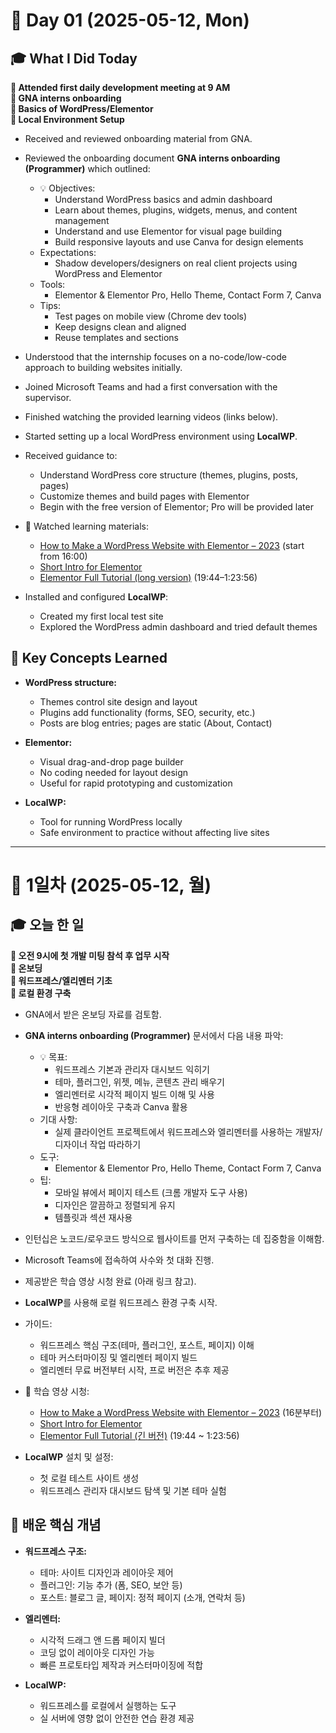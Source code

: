 # 📅 Day 01 (2025-05-12, Mon)

## 🎓 What I Did Today

**📌 Attended first daily development meeting at 9 AM**  
**📌 GNA interns onboarding**  
**📌 Basics of WordPress/Elementor**  
**📌 Local Environment Setup**

- Received and reviewed onboarding material from GNA.  
- Reviewed the onboarding document **GNA interns onboarding (Programmer)** which outlined:  
  - 💡 Objectives:  
    - Understand WordPress basics and admin dashboard  
    - Learn about themes, plugins, widgets, menus, and content management  
    - Understand and use Elementor for visual page building  
    - Build responsive layouts and use Canva for design elements  
  - Expectations:  
    - Shadow developers/designers on real client projects using WordPress and Elementor  
  - Tools:  
    - Elementor & Elementor Pro, Hello Theme, Contact Form 7, Canva  
  - Tips:  
    - Test pages on mobile view (Chrome dev tools)  
    - Keep designs clean and aligned  
    - Reuse templates and sections  

- Understood that the internship focuses on a no-code/low-code approach to building websites initially.  
- Joined Microsoft Teams and had a first conversation with the supervisor.  
- Finished watching the provided learning videos (links below).  
- Started setting up a local WordPress environment using **LocalWP**.  

- Received guidance to:  
  - Understand WordPress core structure (themes, plugins, posts, pages)  
  - Customize themes and build pages with Elementor  
  - Begin with the free version of Elementor; Pro will be provided later  

- 🎥 Watched learning materials:  
  - [How to Make a WordPress Website with Elementor – 2023](https://www.youtube.com/watch?v=ikeSpqhtKXk) (start from 16:00)  
  - [Short Intro for Elementor](https://www.youtube.com/watch?v=E15iQEm9KF8)  
  - [Elementor Full Tutorial (long version)](https://www.youtube.com/watch?v=QaH1xpoX5C4) (19:44–1:23:56)  

- Installed and configured **LocalWP**:  
  - Created my first local test site  
  - Explored the WordPress admin dashboard and tried default themes  

## 🧠 Key Concepts Learned

- **WordPress structure:**  
  - Themes control site design and layout  
  - Plugins add functionality (forms, SEO, security, etc.)  
  - Posts are blog entries; pages are static (About, Contact)  

- **Elementor:**  
  - Visual drag-and-drop page builder  
  - No coding needed for layout design  
  - Useful for rapid prototyping and customization  

- **LocalWP:**  
  - Tool for running WordPress locally  
  - Safe environment to practice without affecting live sites
 
 ---
# 📅 1일차 (2025-05-12, 월)

## 🎓 오늘 한 일

**📌 오전 9시에 첫 개발 미팅 참석 후 업무 시작**  
**📌 온보딩**  
**📌 워드프레스/엘리멘터 기초**  
**📌 로컬 환경 구축**

- GNA에서 받은 온보딩 자료를 검토함.  
- **GNA interns onboarding (Programmer)** 문서에서 다음 내용 파악:  
  - 💡 목표:  
    - 워드프레스 기본과 관리자 대시보드 익히기  
    - 테마, 플러그인, 위젯, 메뉴, 콘텐츠 관리 배우기  
    - 엘리멘터로 시각적 페이지 빌드 이해 및 사용  
    - 반응형 레이아웃 구축과 Canva 활용  
  - 기대 사항:  
    - 실제 클라이언트 프로젝트에서 워드프레스와 엘리멘터를 사용하는 개발자/디자이너 작업 따라하기  
  - 도구:  
    - Elementor & Elementor Pro, Hello Theme, Contact Form 7, Canva  
  - 팁:  
    - 모바일 뷰에서 페이지 테스트 (크롬 개발자 도구 사용)  
    - 디자인은 깔끔하고 정렬되게 유지  
    - 템플릿과 섹션 재사용  

- 인턴십은 노코드/로우코드 방식으로 웹사이트를 먼저 구축하는 데 집중함을 이해함.  
- Microsoft Teams에 접속하여 사수와 첫 대화 진행.  
- 제공받은 학습 영상 시청 완료 (아래 링크 참고).  
- **LocalWP**를 사용해 로컬 워드프레스 환경 구축 시작.  

- 가이드:  
  - 워드프레스 핵심 구조(테마, 플러그인, 포스트, 페이지) 이해  
  - 테마 커스터마이징 및 엘리멘터 페이지 빌드  
  - 엘리멘터 무료 버전부터 시작, 프로 버전은 추후 제공  

- 🎥 학습 영상 시청:  
  - [How to Make a WordPress Website with Elementor – 2023](https://www.youtube.com/watch?v=ikeSpqhtKXk) (16분부터)  
  - [Short Intro for Elementor](https://www.youtube.com/watch?v=E15iQEm9KF8)  
  - [Elementor Full Tutorial (긴 버전)](https://www.youtube.com/watch?v=QaH1xpoX5C4) (19:44 ~ 1:23:56)  

- **LocalWP** 설치 및 설정:  
  - 첫 로컬 테스트 사이트 생성  
  - 워드프레스 관리자 대시보드 탐색 및 기본 테마 실험  

## 🧠 배운 핵심 개념

- **워드프레스 구조:**  
  - 테마: 사이트 디자인과 레이아웃 제어  
  - 플러그인: 기능 추가 (폼, SEO, 보안 등)  
  - 포스트: 블로그 글, 페이지: 정적 페이지 (소개, 연락처 등)  

- **엘리멘터:**  
  - 시각적 드래그 앤 드롭 페이지 빌더  
  - 코딩 없이 레이아웃 디자인 가능  
  - 빠른 프로토타입 제작과 커스터마이징에 적합  

- **LocalWP:**  
  - 워드프레스를 로컬에서 실행하는 도구  
  - 실 서버에 영향 없이 안전한 연습 환경 제공  


